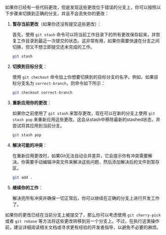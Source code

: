 如果你已经有一些代码更改，但是发现这些更改位于错误的分支上，你可以按照以下步骤来切换到正确的分支，并且不会丢失你的更改：

1. **暂存当前更改**（如果你还没有提交这些更改）：

   首先，使用 `git stash` 命令可以将当前工作目录下的所有更改保存起来，并恢复工作目录到最近一次提交的状态。这非常有用，如果你需要快速在分支之间切换，但又不想立即提交还未完成的工作。

   ```bash
   git stash
   ```

2. **切换到目标分支**：

   使用 `git checkout` 命令加上你想要切换到的目标分支的名字。例如，如果目标分支名为 `correct-branch`，则命令如下所示：

   ```bash
   git checkout correct-branch
   ```

3. **重新应用你的更改**：

   如果你之前使用了 `git stash` 来暂存更改，现在可以在新的分支上使用 `git stash pop` 来重新应用这些更改。这会从stash中移除最新的stashed状态，并尝试将其应用到当前分支。

   ```bash
   git stash pop
   ```

4. **解决可能的冲突**：

   在重新应用更改时，如果Git无法自动合并差异，它会提示你有冲突需要解决。你需要手动编辑冲突文件来解决这些问题，然后添加解决后的文件到暂存区。

   ```bash
   git add .
   ```

5. **继续你的工作**：

   解决完所有冲突并确保一切正常后，你可以继续在正确的分支上进行开发工作了。

如果你的更改已经在当前分支上被提交了，那么你可以考虑使用 `git cherry-pick` 或者 `git rebase` 等方法将这些更改转移到另一个分支上。不过，在执行这类操作前，建议详细阅读相关文档或寻求更有经验的开发者指导，以避免不必要的麻烦。